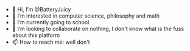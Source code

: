 - 👋 Hi, I’m @BatteryJuicy
- 👀 I’m interested in computer science, philosophy and math
- 🌱 I’m currently going to school
- 💞️ I’m looking to collaborate on nothing, I don't know what is the fuss about this platform
- 📫 How to reach me: well don't

<!---
BatteryJuicy/BatteryJuicy is a ✨ special ✨ repository because its `README.md` (this file) appears on your GitHub profile.
You can click the Preview link to take a look at your changes.
--->
